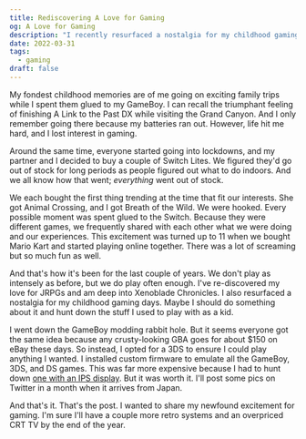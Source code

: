 ```yaml
---
title: Rediscovering A Love for Gaming
og: A Love for Gaming
description: "I recently resurfaced a nostalgia for my childhood gaming days. And maybe I should do something about it and hunt down the stuff I used to play with as a kid."
date: 2022-03-31
tags:
  - gaming
draft: false
---
```


My fondest childhood memories are of me going on exciting family trips while I spent them glued to my GameBoy. I can recall the triumphant feeling of finishing A Link to the Past DX while visiting the Grand Canyon. And I only remember going there because my batteries ran out. However, life hit me hard, and I lost interest in gaming.

Around the same time, everyone started going into lockdowns, and my partner and I decided to buy a couple of Switch Lites. We figured they'd go out of stock for long periods as people figured out what to do indoors. And we all know how that went; *everything* went out of stock.

We each bought the first thing trending at the time that fit our interests. She got Animal Crossing, and I got Breath of the Wild. We were hooked. Every possible moment was spent glued to the Switch. Because they were different games, we frequently shared with each other what we were doing and our experiences. This excitement was turned up to 11 when we bought Mario Kart and started playing online together. There was a lot of screaming but so much fun as well.

And that's how it's been for the last couple of years. We don't play as intensely as before, but we do play often enough. I've re-discovered my love for JRPGs and am deep into Xenoblade Chronicles. I also resurfaced a nostalgia for my childhood gaming days. Maybe I should do something about it and hunt down the stuff I used to play with as a kid.

I went down the GameBoy modding rabbit hole. But it seems everyone got the same idea because any crusty-looking GBA goes for about $150 on eBay these days. So instead, I opted for a 3DS to ensure I could play anything I wanted. I installed custom firmware to emulate all the GameBoy, 3DS, and DS games. This was far more expensive because I had to hunt down [one with an IPS display](https://www.polygon.com/3ds/2017/2/11/14587242/nintendo-3ds-ips-tn-screens). But it was worth it. I'll post some pics on Twitter in a month when it arrives from Japan.

And that's it. That's the post. I wanted to share my newfound excitement for gaming. I'm sure I'll have a couple more retro systems and an overpriced CRT TV by the end of the year.